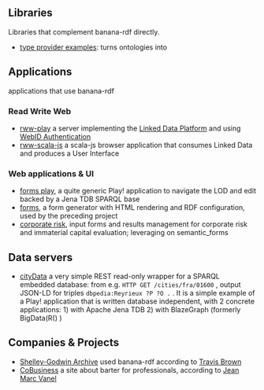## Libraries

Libraries that complement banana-rdf directly.

* [type provider examples](https://github.com/travisbrown/type-provider-examples): turns ontologies into 

## Applications

applications that use banana-rdf 

### Read Write Web
* [rww-play](https://github.com/read-write-web/rww-play/) a server implementing the [Linked Data Platform](http://www.w3.org/TR/ldp/) and using [WebID Authentication](http://webid.info/spec/)
* [rww-scala-js](https://github.com/read-write-web/rww-scala-js) a scala-js browser application that consumes Linked Data and produces a User Interface

### Web applications & UI

* [forms play](https://github.com/jmvanel/semantic_forms/tree/master/scala/forms_play), a quite generic Play! application to navigate the LOD and edit backed by a Jena TDB SPARQL base
* [forms](https://github.com/jmvanel/semantic_forms/tree/master/scala/forms), a form generator with HTML rendering and RDF configuration, used by the preceding project
* [corporate risk](https://github.com/jmvanel/corporate_risk), input forms and results management for corporate risk and immaterial capital evaluation; leveraging on semantic_forms

## Data servers

* [cityData](https://github.com/pixelhumain/cityData) a very simple REST read-only wrapper for a SPARQL embedded database: from e.g. `HTTP GET /cities/fra/01600` , output JSON-LD for triples
`dbpedia:Reyrieux ?P ?O .` . It is a simple example of a Play! application that is written database independent, with 2 concrete applications: 1) with Apache Jena TDB 2) with BlazeGraph (formerly BigData(R() )

## Companies & Projects

* [Shelley-Godwin Archive](http://mith.umd.edu/research/project/shelley-godwin-archive/) used banana-rdf according to [Travis Brown](/travisbrown)
* [CoBusiness](http://www.cobusiness.fr/) a site about barter for professionals, according to [Jean Marc Vanel](/jmvanel)
